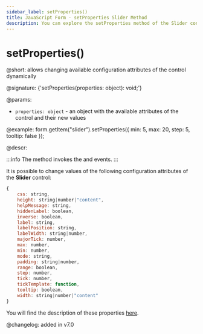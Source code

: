 ```yaml
---
sidebar_label: setProperties()
title: JavaScript Form - setProperties Slider Method 
description: You can explore the setProperties method of the Slider control of Form in the documentation of the DHTMLX JavaScript UI library. Browse developer guides and API reference, try out code examples and live demos, and download a free 30-day evaluation version of DHTMLX Suite.
---
```


# setProperties()

@short: allows changing available configuration attributes of the control dynamically

@signature: {'setProperties(properties: object): void;'}

@params:
- `properties: object` - an object with the available attributes of the control and their new values

@example:
form.getItem("slider").setProperties({ 
    min: 5, max: 20, 
    step: 5, 
    tooltip: false
});

@descr:

:::info
The method invokes the [](form/api/slider/slider_afterchangeproperties_event.md) and [](form/api/slider/slider_beforechangeproperties_event.md) events.
:::

It is possible to change values of the following configuration attributes of the **Slider** control:

~~~js
{
    css: string,
    height: string|number|"content",
    helpMessage: string,
    hiddenLabel: boolean,
    inverse: boolean,
    label: string,
    labelPosition: string,
    labelWidth: string|number,
    majorTick: number,
    max: number,
    min: number,
    mode: string,
    padding: string|number,
    range: boolean,
    step: number,
    tick: number,
    tickTemplate: function,
    tooltip: boolean, 
    width: string|number|"content"
}
~~~

You will find the description of these properties [here](form/api/slider/api_slider_properties.md).

@changelog: added in v7.0
